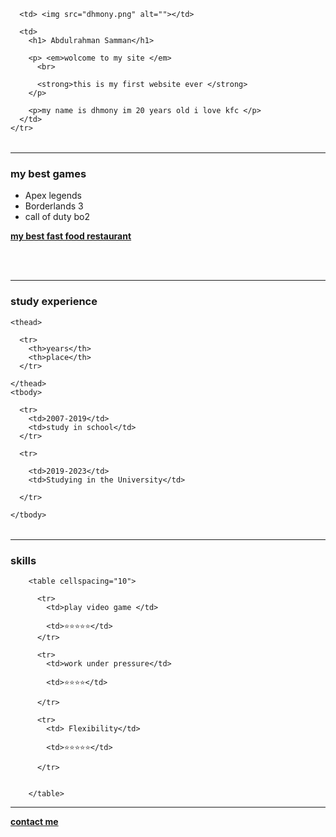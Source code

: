 <!DOCTYPE html>
<html lang="en">

<head>

  <meta charset="utf-8">

  <title>dhmony personal site </title>



</head>

<body dir="lrt">

  <table cellspacing="50">
    <tr>


      <td> <img src="dhmony.png" alt=""></td>

      <td>
        <h1> Abdulrahman Samman</h1>

        <p> <em>wolcome to my site </em>
          <br>

          <strong>this is my first website ever </strong>
        </p>

        <p>my name is dhmony im 20 years old i love kfc </p>
      </td>
    </tr>

  </table>




  <hr size="4" noshade>

  <h3>my best games </h3>

  <ul>
    <li>Apex legends</li>
    <li>Borderlands 3</li>
    <li>call of duty bo2</li>

  </ul>

  <strong> <a href="my-best-fastfood-restaurant.html">my best fast food restaurant</a></strong>

  <br>
  <br>
  <!--brعشان ينزل سطر -->



  <hr size="4" noshade>

  <h3>study experience</h3>

  <table cellspacing="10">

    <thead>

      <tr>
        <th>years</th>
        <th>place</th>
      </tr>

    </thead>
    <tbody>

      <tr>
        <td>2007-2019</td>
        <td>study in school</td>
      </tr>

      <tr>

        <td>2019-2023</td>
        <td>Studying in the University</td>

      </tr>

    </tbody>

  </table>
<hr size="4" noshade>
  <h3>skills</h3>

        <table cellspacing="10">

          <tr>
            <td>play video game </td>

            <td>⭐⭐⭐⭐⭐</td>
          </tr>

          <tr>
            <td>work under pressure</td>

            <td>⭐⭐⭐⭐</td>

          </tr>

          <tr>
            <td> Flexibility</td>

            <td>⭐⭐⭐⭐⭐</td>

          </tr>


        </table>


  <hr size="4" noshade>




  <strong><a href="contact-me.html">contact me</a></strong>
</body>

</html>

